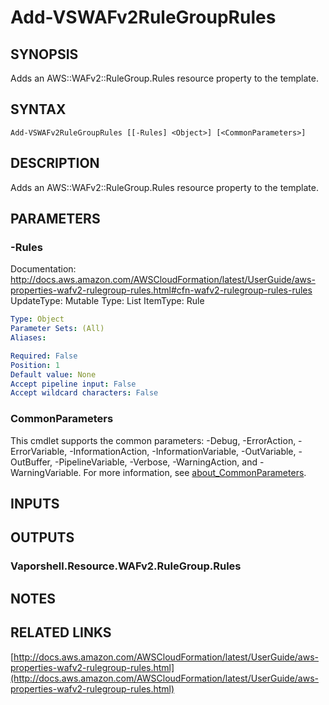 # Add-VSWAFv2RuleGroupRules

## SYNOPSIS
Adds an AWS::WAFv2::RuleGroup.Rules resource property to the template.

## SYNTAX

```
Add-VSWAFv2RuleGroupRules [[-Rules] <Object>] [<CommonParameters>]
```

## DESCRIPTION
Adds an AWS::WAFv2::RuleGroup.Rules resource property to the template.

## PARAMETERS

### -Rules
Documentation: http://docs.aws.amazon.com/AWSCloudFormation/latest/UserGuide/aws-properties-wafv2-rulegroup-rules.html#cfn-wafv2-rulegroup-rules-rules
UpdateType: Mutable
Type: List
ItemType: Rule

```yaml
Type: Object
Parameter Sets: (All)
Aliases:

Required: False
Position: 1
Default value: None
Accept pipeline input: False
Accept wildcard characters: False
```

### CommonParameters
This cmdlet supports the common parameters: -Debug, -ErrorAction, -ErrorVariable, -InformationAction, -InformationVariable, -OutVariable, -OutBuffer, -PipelineVariable, -Verbose, -WarningAction, and -WarningVariable. For more information, see [about_CommonParameters](http://go.microsoft.com/fwlink/?LinkID=113216).

## INPUTS

## OUTPUTS

### Vaporshell.Resource.WAFv2.RuleGroup.Rules
## NOTES

## RELATED LINKS

[http://docs.aws.amazon.com/AWSCloudFormation/latest/UserGuide/aws-properties-wafv2-rulegroup-rules.html](http://docs.aws.amazon.com/AWSCloudFormation/latest/UserGuide/aws-properties-wafv2-rulegroup-rules.html)

